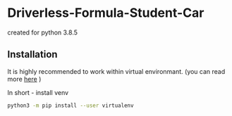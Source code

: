 # Driverless-Formula-Student-Car
created for python 3.8.5

## Installation
It is highly recommended to work within virtual environmant. (you can read more [here](https://packaging.python.org/guides/installing-using-pip-and-virtual-environments/) )

In short - install venv 
```bash
python3 -m pip install --user virtualenv
```